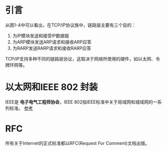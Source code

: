 # 引言

从图1-4中可以看出，在TCP/IP协议族中，链路层主要有三个目的：

1. 为IP模块发送和接受IP数据报
2. 为ARP模块发送ARP请求和接收ARP应答
3. 为RARP发送RARP请求和接收RARP应答

TCP/IP支持多种不同的链路层协议，这取决于网络所使用的硬件，如以太网、令牌环网等。

# 以太网和IEEE 802 封装

IEEE是 **电子电气工程师协会**，IEEE 802指IEEE标准中关于局域网和城域网的一系列标准。 [参考](http://www.sohu.com/a/148387568_450338)

# RFC

所有关于Internet的正式标准都以RFC(Request For Comment)文档出版。
